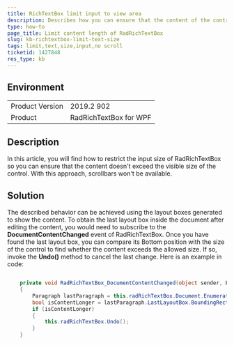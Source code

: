 ```yaml
---
title: RichTextBox limit input to view area
description: Describes how you can ensure that the content of the control doesn't exceed the applied size.
type: how-to
page_title: Limit content length of RadRichTextBox
slug: kb-richtextbox-limit-text-size
tags: limit,text,size,input,no scroll
ticketid: 1427848
res_type: kb
---
```


## Environment
<table>
	<tbody>
		<tr>
			<td>Product Version</td>
			<td>2019.2 902</td>
		</tr>
		<tr>
			<td>Product</td>
			<td>RadRichTextBox for WPF</td>
		</tr>
	</tbody>
</table>


## Description
In this article, you will find how to restrict the input size of RadRichTextBox so you can ensure that the content doesn't exceed the visible size of the control. With this approach, scrollbars won't be available. 

## Solution
The described behavior can be achieved using the layout boxes generated to show the content. To obtain the last layout box inside the document after editing the content, you would need to subscribe to the **DocumentContentChanged** event of RadRichTextBox. Once you have found the last layout box, you can compare its Bottom position with the size of the control to find whether the content exceeds the allowed size. If so, invoke the **Undo()** method to cancel the last change. Here is an example in code:


```C#

    private void RadRichTextBox_DocumentContentChanged(object sender, EventArgs e)
    {
        Paragraph lastParagraph = this.radRichTextBox.Document.EnumerateChildrenOfType<Paragraph>().Last();
        bool isContentLonger = lastParagraph.LastLayoutBox.BoundingRectangle.Bottom > this.radRichTextBox.RenderSize.Height;
        if (isContentLonger)
        {
            this.radRichTextBox.Undo();
        }
    }
```